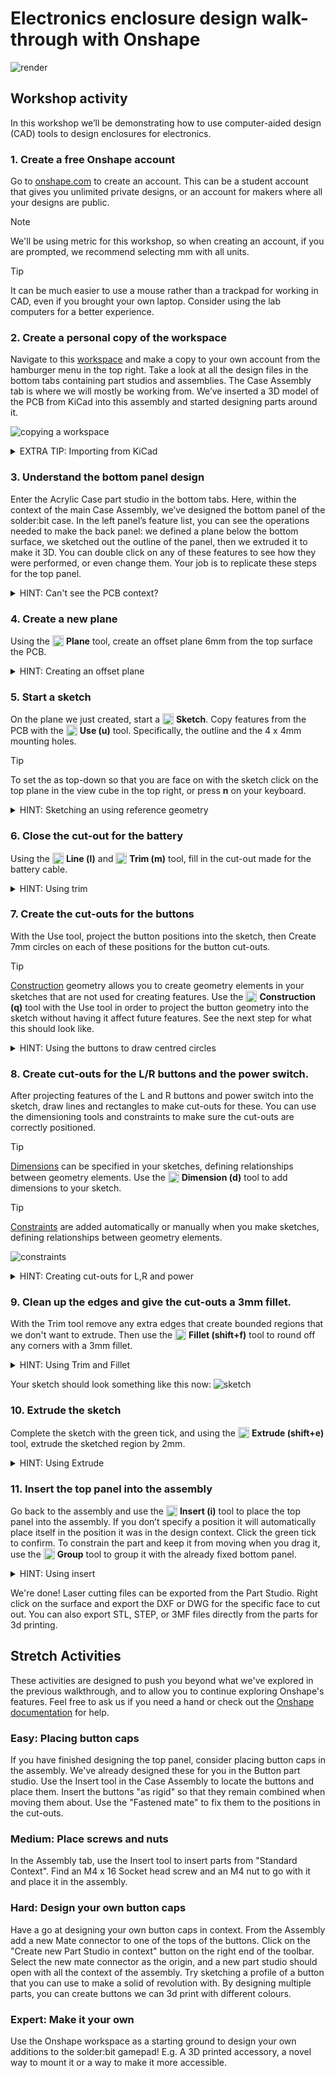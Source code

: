 # Electronics enclosure design walk-through with Onshape

![render](media/render.svg)

## Workshop activity

In this workshop we’ll be demonstrating how to use computer-aided design (CAD) tools to design enclosures for electronics.

### 1. Create a free Onshape account
Go to [onshape.com](https://www.onshape.com/en/) to create an account. This can be a student account that gives you unlimited private designs, or an account for makers where all your designs are public.

> [!NOTE]  
> We'll be using metric for this workshop, so when creating an account, if you are prompted, we recommend selecting mm with all units.

> [!TIP]  
> It can be much easier to use a mouse rather than a trackpad for working in CAD, even if you brought your own laptop. Consider using the lab computers for a better experience.

### 2.	Create a personal copy of the workspace 
Navigate to this [workspace](https://cad.onshape.com/documents/03e360eab7c280aec5a0fc8e/w/88428d9209ae85e1daa35f17/e/1467ba0b7f908cfe4e9b5ae8?renderMode=0&uiState=687371614301f30186208088) and make a copy to your own account from the hamburger menu in the top right. Take a look at all the design files in the bottom tabs containing part studios and assemblies. The Case Assembly tab is where we will mostly be working from. We’ve inserted a 3D model of the PCB from KiCad into this assembly and started designing parts around it.

![copying a workspace](media/workspace_copy.png)

<details>
<summary>EXTRA TIP: Importing from KiCad</summary>

We've done this bit for you and have imported the board to start the design. However, if you're interested in doing this yourself, in KiCad, from the PCB Editor, go to File > Export > STEP / GLB ... , and select STEP as the format. You may need to set the board outline tolerance to "standard (0.01 mm) for it to recognise the boundary.

![Exporting Step files from KiCad](media/exporting_step.gif)

In Onshape this can then be imported with the plus icon in the bottom file tabs, Importing the step into a new part studio, then inserting the part studio into the assembly as rigid.

![Importing Step files into Onshape](media/importing_step.gif)


</details>


### 3.	Understand the bottom panel design
Enter the Acrylic Case part studio in the bottom tabs. Here, within the context of the main Case Assembly, we’ve designed the bottom panel of the solder:bit case. In the left panel’s feature list, you can see the operations needed to make the back panel: we defined a plane below the bottom surface, we sketched out the outline of the panel,  then we extruded it to make it 3D. You can double click on any of these features to see how they were performed, or even change them. Your job is to replicate these steps for the top panel.

<details>
<summary>HINT: Can't see the PCB context?</summary>

If you don't see the context of the PCB, you may need to select it from the assembly contexts drop down in the top right.

![Seeing the context](media/context.png)


</details>

### 4.	Create a new plane
Using the <img src="media/plane.png" height="18" style="vertical-align: text-bottom;"> **Plane** tool, create an offset plane 6mm from the top surface the PCB.

<details>
<summary>HINT: Creating an offset plane</summary>

![Creating a Plane](media/plane.gif)


</details>

### 5.	Start a sketch
On the plane we just created, start a <img src="media/sketchtool.png" height="18" style="vertical-align: text-bottom;"> **Sketch**. Copy features from the PCB with the <img src="media/use.png" height="18" style="vertical-align: text-bottom;"> **Use (u)** tool. Specifically, the outline and the 4 x 4mm mounting holes.

> [!TIP]  
> To set the as top-down so that you are face on with the sketch click on the top plane in the view cube in the top right, or press **n** on your keyboard.

<details>
<summary>HINT: Sketching an using reference geometry</summary>

![Creating a sketch](media/sketch.gif)

If the context features aren't showing, make sure you've selected the right Assembly context in the top left dropdown.

</details>

### 6.	Close the cut-out for the battery
Using the <img src="media/line.png" height="18" style="vertical-align: text-bottom;"> **Line (l)** and <img src="media/trim.png" height="18" style="vertical-align: text-bottom;"> **Trim (m)** tool, fill in the cut-out made for the battery cable.

<details>
<summary>HINT: Using trim</summary>

![using the trim tool](media/trim.gif)

</details>


### 7.	Create the cut-outs for the buttons
With the Use tool, project the button positions into the sketch, then Create 7mm circles on each of these positions for the button cut-outs.

> [!TIP]  
> [Construction](https://cad.onshape.com/help/Content/sketch-tools-construction.htm?Highlight=construction) geometry allows you to create geometry elements in your sketches that are not used for creating features. Use the <img src="media/construction.png" height="18" style="vertical-align: text-bottom;"> **Construction (q)** tool with the Use tool in order to project the button geometry into the sketch without having it affect future features. See the next step for what this should look like.

<details>
<summary>HINT: Using the buttons to draw centred circles</summary>

![using the circles tool](media/circles.gif)

</details>


### 8.	Create cut-outs for the L/R buttons and the power switch.
After projecting features of the L and R buttons and power switch into the sketch, draw lines and rectangles to make cut-outs for these. You can use the dimensioning tools and constraints to make sure the cut-outs are correctly positioned.

> [!TIP]  
> [Dimensions](https://cad.onshape.com/help/Content/sketch-tools-dimension.htm) can be specified in your sketches, defining relationships between geometry elements. Use the <img src="media/dimension.png" height="18" style="vertical-align: text-bottom;"> **Dimension (d)** tool to add dimensions to your sketch.
>

> [!TIP]  
> [Constraints](https://cad.onshape.com/help/Content/constraints.htm?) are added automatically or manually when you make sketches, defining relationships between geometry elements. 
>
> ![constraints](media/constraints.png)

<details>
<summary>HINT: Creating cut-outs for L,R and power</summary>

![making rectangles](media/fillets.gif)

</details>


### 9.	Clean up the edges and give the cut-outs a 3mm fillet.
With the Trim tool remove any extra edges that create bounded regions that we don't want to extrude. Then use the <img src="media/fillet.png" height="18" style="vertical-align: text-bottom;"> **Fillet (shift+f)** tool to round off any corners with a 3mm fillet.

<details>
<summary>HINT: Using Trim and Fillet</summary>

![Using Trim and Fillets](media/fillets.gif)

</details>

Your sketch should look something like this now:
![sketch](media/sketch.png)

### 10.	Extrude the sketch
Complete the sketch with the green tick, and using the <img src="media/extrude.png" height="18" style="vertical-align: text-bottom;"> **Extrude (shift+e)** tool, extrude the sketched region by 2mm.

<details>
<summary>HINT: Using Extrude</summary>

![Using Extrude](media/extrude.gif)

</details>

### 11.	Insert the top panel into the assembly
Go back to the assembly and use the <img src="media/insert.png" height="18" style="vertical-align: text-bottom;"> **Insert (i)** tool to place the top panel into the assembly. If you don’t specify a position it will automatically place itself in the position it was in the design context. Click the green tick to confirm. To constrain the part and keep it from moving when you drag it, use the <img src="media/group.png" height="18" style="vertical-align: text-bottom;"> **Group** tool to group it with the already fixed bottom panel.

<details>
<summary>HINT: Using insert</summary>

![Using Insert](media/insert.gif)

</details>

We're done! Laser cutting files can be exported from the Part Studio. Right click on the surface and export the DXF or DWG for the specific face to cut out. You can also export STL, STEP, or 3MF files directly from the parts for 3d printing.

## Stretch Activities
These activities are designed to push you beyond what we've explored in the previous walkthrough, and to allow you to continue exploring Onshape's features. Feel free to ask us if you need a hand or check out the [Onshape documentation](https://cad.onshape.com/help/Content/introduction.htm) for help.

### **Easy**: Placing button caps
If you have finished designing the top panel, consider placing button caps in the assembly. We've already designed these for you in the Button part studio. Use the Insert tool in the Case Assembly to locate the buttons and place them. Insert the buttons "as rigid" so that they remain combined when moving them about. Use the "Fastened mate" to fix them to the positions in the cut-outs.

###  **Medium**: Place screws and nuts
In the Assembly tab, use the Insert tool to insert parts from "Standard Context". Find an M4 x 16 Socket head screw and an M4 nut to go with it and place it in the assembly.


### **Hard**: Design your own button caps
Have a go at designing your own button caps in context. From the Assembly add a new Mate connector to one of the tops of the buttons. Click on the "Create new Part Studio in context" button on the right end of the toolbar. Select the new mate connector as the origin, and a new part studio should open with all the context of the assembly. Try sketching a profile of a button that you can use to make a solid of revolution with. By designing multiple parts, you can create buttons we can 3d print with different colours.

### **Expert**: Make it your own
Use the Onshape workspace as a starting ground to design your own additions to the solder:bit gamepad! E.g. A 3D printed accessory, a novel way to mount it or a way to make it more accessible. 

